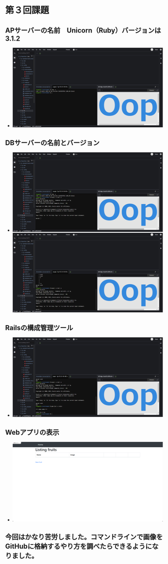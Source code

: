 # 第３回課題
## APサーバーの名前　Unicorn（Ruby）バージョンは　3.1.2
- ![APサーバーの名前とバージョン](Desktop/images/2023-09-22_20h28_18.png)
## DBサーバーの名前とバージョン
- ![DBサーバーの名前　MySQL　Server version: 8.0.34 MySQL Community Server](https://github.com/n3-tsuguchi/RaiseTech/blob/lecture03/2023-09-22_20h30_02.png)![MySQLの再ログイン](https://github.com/n3-tsuguchi/RaiseTech/blob/lecture03/2023-09-22_20h31_38.png)
## Railsの構成管理ツール
- ![Railsの構成管理ツール　パッケージ管理ツール　gem](https://github.com/n3-tsuguchi/RaiseTech/blob/lecture03/2023-09-22_20h33_03.png)
## Webアプリの表示
- ![Webアプリの表示](Desktop/images/2023-09-22_17h16_00.png)
## 今回はかなり苦労しました。コマンドラインで画像をGitHubに格納するやり方を調べたらできるようになりました。
